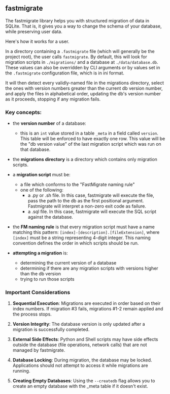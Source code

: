 ## fastmigrate

The fastmigrate library helps you with structured migration of data in SQLite. That is, it gives you a way to change the schema of your database, while preserving user data.

Here's how it works for a user.

In a directory containing a `.fastmigrate` file (which will generally be the project root), the user calls `fastmigrate`. By default, this will look for migration scripts in `./migrations/` and a database at `./data/database.db`. These values can also be overridden by CLI arguments or by values set in the `.fastmigrate` configuration file, which is in ini format.

It will then detect every validly-named file in the migrations directory, select the ones with version numbers greater than the current db version number, and apply the files in alphabetical order, updating the db's version number as it proceeds, stopping if any migration fails.

### Key concepts:

- the **version number** of a database:
  - this is an `int` value stored in a table `_meta` in a field called `version`. This table will be enforced to have exactly one row. This value will be the "db version value" of the last migration script which was run on that database.
  
- the **migrations directory** is a directory which contains only migration scripts.

- a **migration script** must be:
  - a file which conforms to the "FastMigrate naming rule"
  - one of the following:
     - a .py or .sh file. In this case, fastmigrate will execute the file, pass the path to the db as the first positional argument. Fastmigrate will interpret a non-zero exit code as failure.
     - a .sql file. In this case, fastmigrate will execute the SQL script against the database.
  
- the **FM naming rule** is that every migration script must have a name matching this pattern: `[index]-[description].[fileExtension]`, where `[index]` must be a string representing 4-digit integer. This naming convention defines the order in which scripts should be run.

- **attempting a migration** is:
  - determining the current version of a database
  - determining if there are any migration scripts with versions higher than the db version
  - trying to run those scripts

### Important Considerations

1. **Sequential Execution**: Migrations are executed in order based on their index numbers. If migration #3 fails, migrations #1-2 remain applied and the process stops.

2. **Version Integrity**: The database version is only updated after a migration is successfully completed.

3. **External Side Effects**: Python and Shell scripts may have side effects outside the database (file operations, network calls) that are not managed by fastmigrate.

4. **Database Locking**: During migration, the database may be locked. Applications should not attempt to access it while migrations are running.

5. **Creating Empty Databases**: Using the `--createdb` flag allows you to create an empty database with the _meta table if it doesn't exist.

